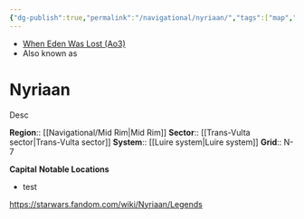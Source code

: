 ```yaml
---
{"dg-publish":true,"permalink":"/navigational/nyriaan/","tags":["map","retraining","mid","transvultra","planet","unfinished"]}
---
```


- [When Eden Was Lost (Ao3)](https://archiveofourown.org/works/19334440/chapters/45992584)
- Also known as 
# Nyriaan
Desc

**Region**::  [[Navigational/Mid Rim\|Mid Rim]]
**Sector**::  [[Trans-Vulta sector\|Trans-Vulta sector]]
**System**::  [[Luire system\|Luire system]]
**Grid**::  N-7

**Capital**
**Notable Locations**
- test

https://starwars.fandom.com/wiki/Nyriaan/Legends